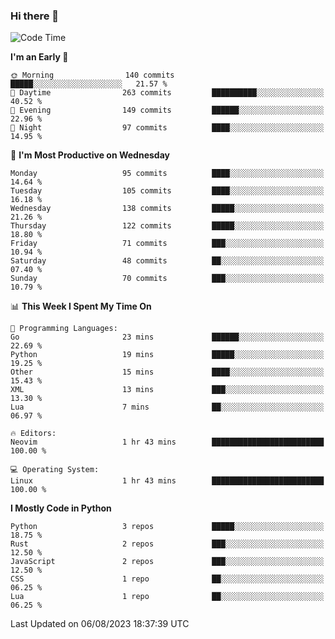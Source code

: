 ### Hi there 👋
<!--START_SECTION:waka-->
![Code Time](http://img.shields.io/badge/Code%20Time-134%20hrs%2041%20mins-blue)

**I'm an Early 🐤** 

```text
🌞 Morning                140 commits         █████░░░░░░░░░░░░░░░░░░░░   21.57 % 
🌆 Daytime                263 commits         ██████████░░░░░░░░░░░░░░░   40.52 % 
🌃 Evening                149 commits         ██████░░░░░░░░░░░░░░░░░░░   22.96 % 
🌙 Night                  97 commits          ████░░░░░░░░░░░░░░░░░░░░░   14.95 % 
```
📅 **I'm Most Productive on Wednesday** 

```text
Monday                   95 commits          ████░░░░░░░░░░░░░░░░░░░░░   14.64 % 
Tuesday                  105 commits         ████░░░░░░░░░░░░░░░░░░░░░   16.18 % 
Wednesday                138 commits         █████░░░░░░░░░░░░░░░░░░░░   21.26 % 
Thursday                 122 commits         █████░░░░░░░░░░░░░░░░░░░░   18.80 % 
Friday                   71 commits          ███░░░░░░░░░░░░░░░░░░░░░░   10.94 % 
Saturday                 48 commits          ██░░░░░░░░░░░░░░░░░░░░░░░   07.40 % 
Sunday                   70 commits          ███░░░░░░░░░░░░░░░░░░░░░░   10.79 % 
```


📊 **This Week I Spent My Time On** 

```text
💬 Programming Languages: 
Go                       23 mins             ██████░░░░░░░░░░░░░░░░░░░   22.69 % 
Python                   19 mins             █████░░░░░░░░░░░░░░░░░░░░   19.25 % 
Other                    15 mins             ████░░░░░░░░░░░░░░░░░░░░░   15.43 % 
XML                      13 mins             ███░░░░░░░░░░░░░░░░░░░░░░   13.30 % 
Lua                      7 mins              ██░░░░░░░░░░░░░░░░░░░░░░░   06.97 % 

🔥 Editors: 
Neovim                   1 hr 43 mins        █████████████████████████   100.00 % 

💻 Operating System: 
Linux                    1 hr 43 mins        █████████████████████████   100.00 % 
```

**I Mostly Code in Python** 

```text
Python                   3 repos             █████░░░░░░░░░░░░░░░░░░░░   18.75 % 
Rust                     2 repos             ███░░░░░░░░░░░░░░░░░░░░░░   12.50 % 
JavaScript               2 repos             ███░░░░░░░░░░░░░░░░░░░░░░   12.50 % 
CSS                      1 repo              ██░░░░░░░░░░░░░░░░░░░░░░░   06.25 % 
Lua                      1 repo              ██░░░░░░░░░░░░░░░░░░░░░░░   06.25 % 
```




 Last Updated on 06/08/2023 18:37:39 UTC
<!--END_SECTION:waka-->

<!--
**YoganshSharma/YoganshSharma** is a ✨ _special_ ✨ repository because its `README.md` (this file) appears on your GitHub profile.

Here are some ideas to get you started:

- 🔭 I’m currently working on ...
- 🌱 I’m currently learning ...
- 👯 I’m looking to collaborate on ...
- 🤔 I’m looking for help with ...
- 💬 Ask me about ...
- 📫 How to reach me: ...
- 😄 Pronouns: ...
- ⚡ Fun fact: ...
-->
